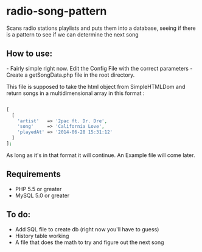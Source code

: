 radio-song-pattern
==================

Scans radio stations playlists and puts them into a database, seeing if there is a pattern to see if we can determine the next song

<h2>How to use:</h2>
- Fairly simple right now.  Edit the Config File with the correct parameters
- Create a getSongData.php file in the root directory.

This file is supposed to take the html object from SimpleHTMLDom and return songs in a multidimensional array in this format :

```php

[
  [
    'artist'   => '2pac ft. Dr. Dre',
    'song'     => 'California Love',
    'playedAt' => '2014-06-28 15:31:12'
  ]
];


```

As long as it's in that format it will continue.  An Example file will come later.

<h2>Requirements</h2>

- PHP 5.5 or greater
- MySQL 5.0 or greater

<h2>To do:</h2>

- Add SQL file to create db (right now you'll have to guess)
- History table working
- A file that does the math to try and figure out the next song